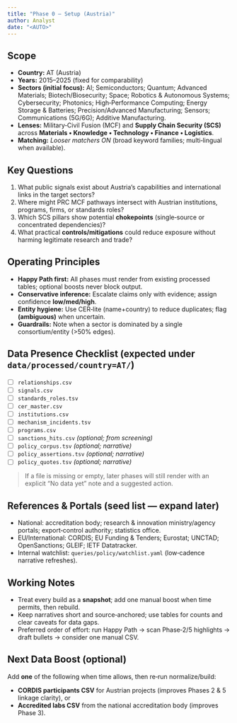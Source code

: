 ```yaml
---
title: "Phase 0 — Setup (Austria)"
author: Analyst
date: "<AUTO>"
---
```


## Scope
- **Country:** AT (Austria)
- **Years:** 2015–2025 (fixed for comparability)
- **Sectors (initial focus):** AI; Semiconductors; Quantum; Advanced Materials; Biotech/Biosecurity; Space; Robotics & Autonomous Systems; Cybersecurity; Photonics; High‑Performance Computing; Energy Storage & Batteries; Precision/Advanced Manufacturing; Sensors; Communications (5G/6G); Additive Manufacturing.
- **Lenses:** Military‑Civil Fusion (MCF) and **Supply Chain Security (SCS)** across **Materials • Knowledge • Technology • Finance • Logistics**.
- **Matching:** *Looser matchers ON* (broad keyword families; multi‑lingual when available).

## Key Questions
1. What public signals exist about Austria’s capabilities and international links in the target sectors?
2. Where might PRC MCF pathways intersect with Austrian institutions, programs, firms, or standards roles?
3. Which SCS pillars show potential **chokepoints** (single‑source or concentrated dependencies)?
4. What practical **controls/mitigations** could reduce exposure without harming legitimate research and trade?

## Operating Principles
- **Happy Path first:** All phases must render from existing processed tables; optional boosts never block output.
- **Conservative inference:** Escalate claims only with evidence; assign confidence **low/med/high**.
- **Entity hygiene:** Use CER‑lite (name+country) to reduce duplicates; flag **(ambiguous)** when uncertain.
- **Guardrails:** Note when a sector is dominated by a single consortium/entity (>50% edges).

## Data Presence Checklist (expected under `data/processed/country=AT/`)
- [ ] `relationships.csv`
- [ ] `signals.csv`
- [ ] `standards_roles.tsv`
- [ ] `cer_master.csv`
- [ ] `institutions.csv`
- [ ] `mechanism_incidents.tsv`
- [ ] `programs.csv`
- [ ] `sanctions_hits.csv` *(optional; from screening)*
- [ ] `policy_corpus.tsv` *(optional; narrative)*
- [ ] `policy_assertions.tsv` *(optional; narrative)*
- [ ] `policy_quotes.tsv` *(optional; narrative)*

> If a file is missing or empty, later phases will still render with an explicit “No data yet” note and a suggested action.

## References & Portals (seed list — expand later)
- National: accreditation body; research & innovation ministry/agency portals; export‑control authority; statistics office.
- EU/International: CORDIS; EU Funding & Tenders; Eurostat; UNCTAD; OpenSanctions; GLEIF; IETF Datatracker.
- Internal watchlist: `queries/policy/watchlist.yaml` (low‑cadence narrative refreshes).

## Working Notes
- Treat every build as a **snapshot**; add one manual boost when time permits, then rebuild.
- Keep narratives short and source‑anchored; use tables for counts and clear caveats for data gaps.
- Preferred order of effort: run Happy Path → scan Phase‑2/5 highlights → draft bullets → consider one manual CSV.

## Next Data Boost (optional)
Add **one** of the following when time allows, then re‑run normalize/build:
- **CORDIS participants CSV** for Austrian projects (improves Phases 2 & 5 linkage clarity), or
- **Accredited labs CSV** from the national accreditation body (improves Phase 3).

